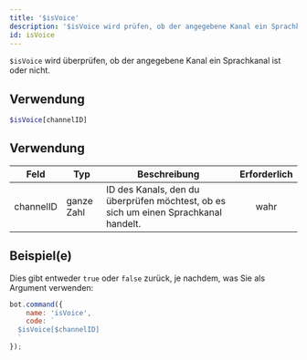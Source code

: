 ```yaml
---
title: '$isVoice'
description: '$isVoice wird prüfen, ob der angegebene Kanal ein Sprachkanal ist oder nicht.'
id: isVoice
---
```


`$isVoice` wird überprüfen, ob der angegebene Kanal ein Sprachkanal ist oder nicht.

## Verwendung

```php
$isVoice[channelID]
```

## Verwendung

| Feld      | Typ        | Beschreibung                                                                        | Erforderlich |
| --------- | ---------- | ----------------------------------------------------------------------------------- |:------------:|
| channelID | ganze Zahl | ID des Kanals, den du überprüfen möchtest, ob es sich um einen Sprachkanal handelt. |     wahr     |

## Beispiel(e)

Dies gibt entweder `true` oder `false` zurück, je nachdem, was Sie als Argument verwenden:

```javascript
bot.command({
    name: 'isVoice',
    code: `
  $isVoice[$channelID]
  `
});
```